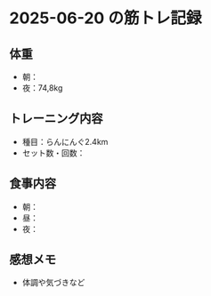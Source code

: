 # 2025-06-20 の筋トレ記録

## 体重
- 朝：
- 夜：74,8kg

## トレーニング内容
- 種目：らんにんぐ2.4km
- セット数・回数：

## 食事内容
- 朝：
- 昼：
- 夜：

## 感想メモ
- 体調や気づきなど
